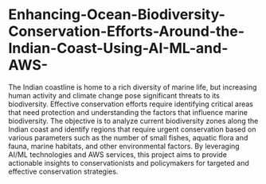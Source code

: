 # Enhancing-Ocean-Biodiversity-Conservation-Efforts-Around-the-Indian-Coast-Using-AI-ML-and-AWS-
The Indian coastline is home to a rich diversity of marine life, but increasing human activity and climate change pose significant threats to its biodiversity. Effective conservation efforts require identifying critical areas that need protection and understanding the factors that influence marine biodiversity. The objective is to analyze current biodiversity zones along the Indian coast and identify regions that require urgent conservation based on various parameters such as the number of small fishes, aquatic flora and fauna, marine habitats, and other environmental factors. By leveraging AI/ML technologies and AWS services, this project aims to provide actionable insights to conservationists and policymakers for targeted and effective conservation strategies.
